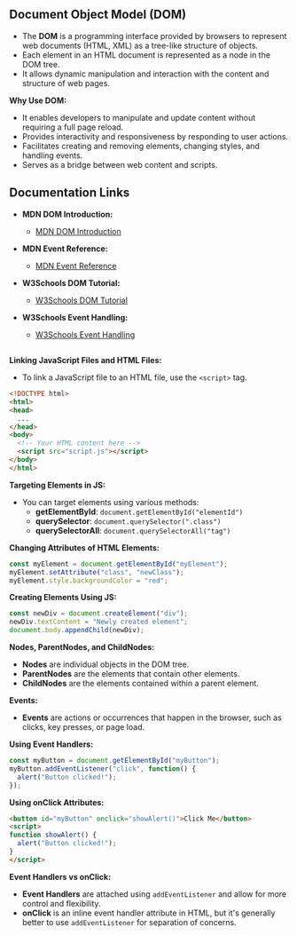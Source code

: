 ## Document Object Model (DOM)
- The **DOM** is a programming interface provided by browsers to represent web documents (HTML, XML) as a tree-like structure of objects.
- Each element in an HTML document is represented as a node in the DOM tree.
- It allows dynamic manipulation and interaction with the content and structure of web pages.

**Why Use DOM:**
- It enables developers to manipulate and update content without requiring a full page reload.
- Provides interactivity and responsiveness by responding to user actions.
- Facilitates creating and removing elements, changing styles, and handling events.
- Serves as a bridge between web content and scripts.

## Documentation Links

- **MDN DOM Introduction:**
  - [MDN DOM Introduction](https://developer.mozilla.org/en-US/docs/Web/API/Document_Object_Model/Introduction)

- **MDN Event Reference:**
  - [MDN Event Reference](https://developer.mozilla.org/en-US/docs/Web/Events)

- **W3Schools DOM Tutorial:**
  - [W3Schools DOM Tutorial](https://www.w3schools.com/js/js_htmldom.asp)

- **W3Schools Event Handling:**
  - [W3Schools Event Handling](https://www.w3schools.com/js/js_events.asp)
 
##

**Linking JavaScript Files and HTML Files:**
- To link a JavaScript file to an HTML file, use the `<script>` tag.
```html
<!DOCTYPE html>
<html>
<head>
  ...
</head>
<body>
  <!-- Your HTML content here -->
  <script src="script.js"></script>
</body>
</html>
```

**Targeting Elements in JS:**
- You can target elements using various methods:
  - **getElementById**: `document.getElementById("elementId")`
  - **querySelector**: `document.querySelector(".class")`
  - **querySelectorAll**: `document.querySelectorAll("tag")`

**Changing Attributes of HTML Elements:**
```javascript
const myElement = document.getElementById("myElement");
myElement.setAttribute("class", "newClass");
myElement.style.backgroundColor = "red";
```

**Creating Elements Using JS:**
```javascript
const newDiv = document.createElement("div");
newDiv.textContent = "Newly created element";
document.body.appendChild(newDiv);
```

**Nodes, ParentNodes, and ChildNodes:**
- **Nodes** are individual objects in the DOM tree.
- **ParentNodes** are the elements that contain other elements.
- **ChildNodes** are the elements contained within a parent element.

**Events:**
- **Events** are actions or occurrences that happen in the browser, such as clicks, key presses, or page load.

**Using Event Handlers:**
```javascript
const myButton = document.getElementById("myButton");
myButton.addEventListener("click", function() {
  alert("Button clicked!");
});
```

**Using onClick Attributes:**
```html
<button id="myButton" onclick="showAlert()">Click Me</button>
<script>
function showAlert() {
  alert("Button clicked!");
}
</script>
```

**Event Handlers vs onClick:**
- **Event Handlers** are attached using `addEventListener` and allow for more control and flexibility.
- **onClick** is an inline event handler attribute in HTML, but it's generally better to use `addEventListener` for separation of concerns.

